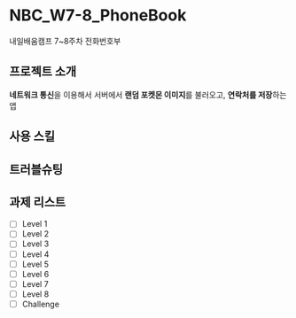 # NBC_W7-8_PhoneBook
내일배움캠프 7~8주차 전화번호부

## 프로젝트 소개
**네트워크 통신**을 이용해서 서버에서 **랜덤 포켓몬 이미지**를 불러오고, **연락처를 저장**하는 앱

## 사용 스킬

## 트러블슈팅

## 과제 리스트
- [ ] Level 1
- [ ] Level 2
- [ ] Level 3
- [ ] Level 4
- [ ] Level 5
- [ ] Level 6
- [ ] Level 7
- [ ] Level 8
- [ ] Challenge
